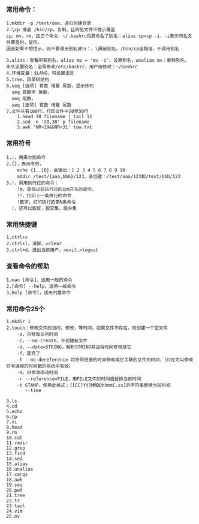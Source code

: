 ### 常用命令：
    1.mkdir -p /test/one，递归创建目录
    2.\cp 或者 /bin/cp，复制，且同名文件不提示覆盖
    cp，mv，rm，这三个命令，~/.bashrc将其命名了别名：alias cp=cp -i，-i表示同名文件覆盖时，提示。
    因此如果不想提示，则不要调用别名就行：、\屏蔽别名，/bin/cp全路径，不调用别名 
    
    3.alias：查看所有别名，alias mv = 'mv -i'，设置别名，unalias mv：删除别名，
    永久设置别名：全局修改/etc/bashrc，用户级修改：~/bashrc
    4.环境变量：$LANG，可设置语言
    5.tree，目录树结构
    6.seq [选项] 首数 增量 尾数，显示序列
      seq 首数字 尾数，
      seq 尾数，
      seq [选项] 首数 增量 尾数
    7.文件共有100行，打印文件中20至30行
        1.head 30 filename | tail 11
        2.sed -n '20,30' p filename
        3.awk 'NR>19&&NR<31' tow.txt 
### 常用符号
    1.;，用来分割命令
    2.{}，表示序列，
        echo {1..10}，会输出：1 2 3 4 5 6 7 8 9 10
        mddir /test/{aaa,bbb}/123，会创建：/test/aaa/123和/test/bbb/123
    3.!，调用执行过的命令：
        !m，查找以前执行过的以m开头的命令、
        !!，打印上一条执行的命令
        !数字，打印执行的第N条命令
      !，还可以取反，取交集，取并集
### 常用快捷键
    1.ctrl+c
    2.ctrl+l，清屏，=clear
    3.ctrl+d，退出当前用户，=exit,=logout
    
### 查看命令的帮助
    1.man [命令]，适用一般的命令
    2.[命令] --help，适用一般命令
    3.help [命令]，适用内置命令
    
        
### 常用命令25个
    1.mkdir 1
    2.touch：修改文件的访问，修改，等时间，如果文件不存在，则创建一个空文件
        -a，只修改访问时间
        -c，--no-create，不创建新文件
        -d，--date=STRING，解析STRING并且将时间修改成它
        -f，废弃了
        -h --no-dereference 将符号链接的时间修改成它关联的文件的时间，（只在可以修改符号连接的时间戳的系统中有效）
        -m，只修改改动时间
        -r --reference=FILE，用FILE文件的时间值替换当前时间
        -t STAMP，使用此格式：[[CC]YY]MMDDhhmm[.ss]的字符串替换当前时间
           --time
        
    3.ls
    4.cd 
    5.echo
    6.cp
    7.vi
    8.head
    9.rm
    10.cat
    11.rmdir
    12.grep
    13.find
    14.sed
    15.alias
    16.unalias
    17.xargs
    18.awk
    19.seq
    20.pwd
    21.tree
    22.tr
    23.tail
    24.vim
    25.mv